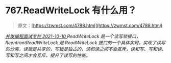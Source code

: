 <!--yml
category: 未分类
date: 0001-01-01 00:00:00
--->

# 767.ReadWriteLock 有什么用？

> 原文：[https://zwmst.com/4788.html](https://zwmst.com/4788.html)

   [ *并发编程面试专栏* ](https://zwmst.com/%e5%b9%b6%e5%8f%91%e7%bc%96%e7%a8%8b%e9%9d%a2%e8%af%95%e4%b8%93%e6%a0%8f)*[ <time datetime="2021-10-10T22:48:19+08:00"> 2021-10-10 </time> ](https://zwmst.com/4788.html)  ReadWriteLock 是一个读写锁接口，ReentrantReadWriteLock 是 ReadWriteLock 接口的一个具体实现，实现了读写的分离，读锁是共享的，写锁是独占的，读和读之间不会互斥，读和写、写和读、写和写之间才会互斥，提升了读写的性能。*